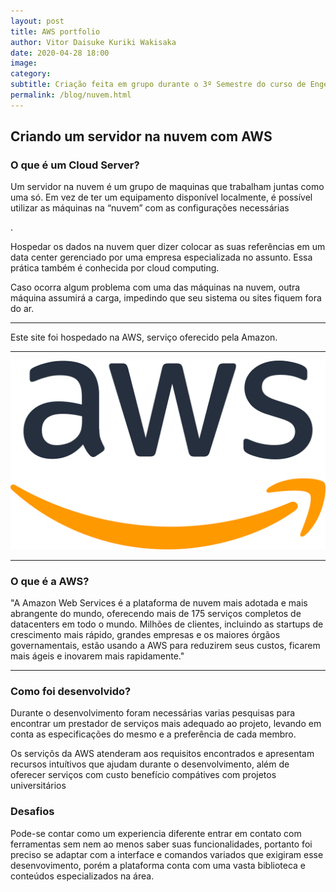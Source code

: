 ```yaml
---
layout: post
title: AWS portfolio
author: Vitor Daisuke Kuriki Wakisaka 
date: 2020-04-28 18:00
image: 
category:
subtitle: Criação feita em grupo durante o 3º Semestre do curso de Engenharia de Software
permalink: /blog/nuvem.html
---
```


<h2>Criando um servidor na nuvem com AWS</h2>

<h3>O que é um Cloud Server?</h3>
<p>Um servidor na nuvem é um grupo de maquinas que trabalham juntas como uma só. Em vez de ter um equipamento disponível localmente, é possível utilizar as máquinas na “nuvem” com as configurações necessárias</p>.

<p>Hospedar os dados na nuvem quer dizer colocar as suas referências em um data center gerenciado por uma empresa especializada no assunto. Essa prática também é conhecida por cloud computing.</p>

<p>Caso ocorra algum problema com uma das máquinas na nuvem, outra máquina assumirá a carga, impedindo que seu sistema ou sites fiquem fora do ar.</p>
 <hr>
 <p>Este site foi hospedado na AWS, serviço oferecido pela Amazon.</p>
     <hr>
     <img src="/img/projetos/aws-logo.png">
     <hr>
<h3>O que é a AWS?</h3>
<p>"A Amazon Web Services é a plataforma de nuvem mais adotada e mais abrangente do mundo, oferecendo mais de 175 serviços completos de datacenters em todo o mundo. Milhões de clientes, incluindo as startups de crescimento mais rápido, grandes empresas e os maiores órgãos governamentais, estão usando a AWS para reduzirem seus custos, ficarem mais ágeis e inovarem mais rapidamente." </p>
<hr>
<h3>Como foi desenvolvido?</h3>
<p>Durante o desenvolvimento foram necessárias varias pesquisas para encontrar um prestador de serviços mais adequado ao projeto, levando em conta as especificações do mesmo e a preferência de cada membro. </p>
<p>Os serviçõs da AWS atenderam aos requisitos encontrados e apresentam recursos intuítivos que ajudam durante o desenvolvimento, além de oferecer serviços com custo benefício compátives com projetos universitários</p>
    
   
<h3>Desafios </h3>
<p>Pode-se contar como um experiencia diferente entrar em contato com ferramentas sem nem ao menos saber suas funcionalidades, portanto foi preciso se adaptar com a interface e comandos variados que exigiram esse desenvovimento, porém a plataforma conta com uma vasta biblioteca e conteúdos especializados na área. </p>
    